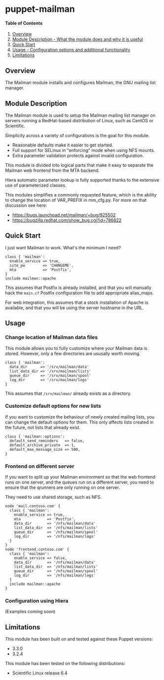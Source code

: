 # puppet-mailman

#### Table of Contents
1. [Overview](#overview)
2. [Module Description - What the module does and why it is useful](#module-description)
3. [Quick Start](#quick-start)
4. [Usage - Configuration options and additional functionality](#usage)
5. [Limitations](#limitations)

## Overview
The Mailman module installs and configures Mailman, the GNU mailing list manager.

## Module Description
The Mailman module is used to setup the Mailman mailing list manager on servers
running a RedHat-based distribution of Linux, such as CentOS or Scientific.

Simplicity across a variety of configurations is the goal for this module.
* Reasonable defaults make it easier to get started.
* Full support for SELinux in "enforcing" mode when using NFS mounts.
* Extra parameter validation protects against invalid configuration.

This module is divided into logical parts that make it easy to separate the
Mailman web frontend from the MTA backend.

Hiera automatic parameter lookup is fully supported thanks to the extensive use
of parameterized classes.

This modules simplifies a commonly requested feature, which is the ability to
change the location of VAR_PREFIX in mm_cfg.py. For more on that discussion see here:
* https://bugs.launchpad.net/mailman/+bug/925502
* https://bugzilla.redhat.com/show_bug.cgi?id=786822

## Quick Start
I just want Mailman to work. What's the minimum I need?

    class { 'mailman':
      enable_service => true,
      site_pw        => 'CHANGEME',
      mta            => 'Postfix',
    }
    include mailman::apache

This assumes that Postfix is already installed, and that you will manually
hack the `main.cf` Postfix configuration file to add appropriate alias_maps.

For web integration, this assumes that a stock installation of Apache is
available, and that you will be using the server hostname in the URL.

## Usage

### Change location of Mailman data files
This module allows you to fully customize where your Mailman data is stored.
However, only a few directories are ususally worth moving.

    class { 'mailman':
      data_dir      => '/srv/mailman/data'
      list_data_dir => '/srv/mailman/lists'
      queue_dir     => '/srv/mailman/spool'
      log_dir       => '/srv/mailman/logs'
    }

This assumes that `/srv/mailman/` already exists as a directory.

### Customize default options for new lists
If you want to customize the behaviour of newly created mailing lists, you
can change the default options for them. This only affects lists created
in the future, not lists that already exist.

    class { 'mailman::options':
      default_send_reminders   => false,
      default_archive_private  => 1,
      default_max_message_size => 500,
    }

### Frontend on different server
If you want to split up your Mailman environment so that the web frontend runs
on one server, and the queues run on a different server, you need to ensure
that the qrunners are only running on one server.

They need to use shared storage, such as NFS.

    node 'mail.contoso.com' {
      class { 'mailman':
        enable_service => true,
        mta            => 'Postfix',
        data_dir       => '/nfs/mailman/data'
        list_data_dir  => '/nfs/mailman/lists'
        queue_dir      => '/nfs/mailman/spool'
        log_dir        => '/nfs/mailman/logs'
      }
    }
    node 'frontend.contoso.com' {
      class { 'mailman':
        enable_service => false,
        data_dir       => '/nfs/mailman/data'
        list_data_dir  => '/nfs/mailman/lists'
        queue_dir      => '/nfs/mailman/spool'
        log_dir        => '/nfs/mailman/logs'
      }
      include mailman::apache
    }

### Configuration using Hiera
(Examples coming soon)

## Limitations
This module has been built on and tested against these Puppet versions:
* 3.3.0
* 3.2.4

This module has been tested on the following distributions:
* Scientific Linux release 6.4
